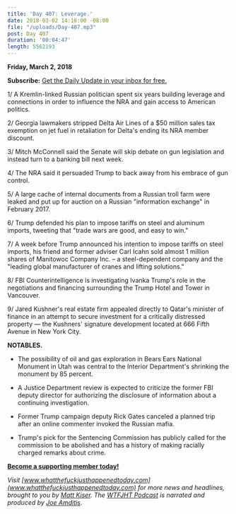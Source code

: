 ```yaml
---
title: 'Day 407: Leverage.'
date: 2018-03-02 14:16:00 -08:00
file: "/uploads/Day-407.mp3"
post: Day 407
duration: '00:04:47'
length: 5562193
---
```


**Friday, March 2, 2018**

**Subscribe:** [Get the Daily Update in your inbox for free.](https://whatthefuckjusthappenedtoday.com/subscribe/)

1/ A Kremlin-linked Russian politician spent six years building leverage and connections in order to influence the NRA and gain access to American politics.

2/ Georgia lawmakers stripped Delta Air Lines of a $50 million sales tax exemption on jet fuel in retaliation for Delta's ending its NRA member discount.

3/ Mitch McConnell said the Senate will skip debate on gun legislation and instead turn to a banking bill next week.

4/ The NRA said it persuaded Trump to back away from his embrace of gun control.

5/ A large cache of internal documents from a Russian troll farm were leaked and put up for auction on a Russian "information exchange" in February 2017.

6/ Trump defended his plan to impose tariffs on steel and aluminum imports, tweeting that "trade wars are good, and easy to win."

7/ A week before Trump announced his intention to impose tariffs on steel imports, his friend and former adviser Carl Icahn sold almost 1 million shares of Manitowoc Company Inc. – a steel-dependent company and the "leading global manufacturer of cranes and lifting solutions."

8/ FBI Counterintelligence is investigating Ivanka Trump's role in the negotiations and financing surrounding the Trump Hotel and Tower in Vancouver.

9/ Jared Kushner's real estate firm appealed directly to Qatar's minister of finance in an attempt to secure investment for a critically distressed property — the Kushners' signature development located at 666 Fifth Avenue in New York City.

**NOTABLES.**

* The possibility of oil and gas exploration in Bears Ears National Monument in Utah was central to the Interior Department's shrinking the monument by 85 percent.

* A Justice Department review is expected to criticize the former FBI deputy director for authorizing the disclosure of information about a continuing investigation.

* Former Trump campaign deputy Rick Gates canceled a planned trip after an online commenter invoked the Russian mafia.

* Trump's pick for the Sentencing Commission has publicly called for the commission to be abolished and has a history of making racially charged remarks about crime.

**[Become a supporting member today!](https://whatthefuckjusthappenedtoday.com/membership/?utm_source=2017\+Donors&utm_campaign=8dccd905d9-&utm_medium=email&utm_term=0_3bd36f654c-8dccd905d9-169730397)**

*Visit [www.whatthefuckjusthappenedtoday.com](www.whatthefuckjusthappenedtoday.com) for more news and headlines, brought to you by [Matt Kiser](https://twitter.com/Matt_Kiser). The [WTFJHT Podcast](https://whatthefuckjusthappenedtoday.com/podcasts/) is narrated and produced by [Joe Amditis](https://twitter.com/jsamditis).*